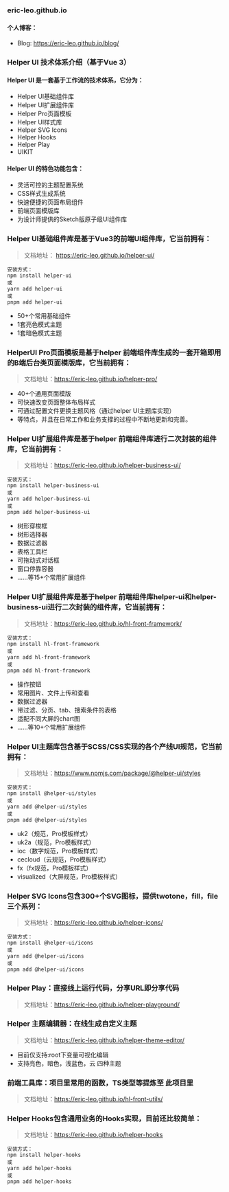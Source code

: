 ### eric-leo.github.io

#### 个人博客：

- Blog: https://eric-leo.github.io/blog/


### Helper UI 技术体系介绍（基于Vue 3）

#### Helper UI 是一套基于工作流的技术体系，它分为：
- Helper UI基础组件库
- Helper UI扩展组件库
- Helper Pro页面模板
- Helper UI样式库
- Helper SVG Icons
- Helper Hooks
- Helper Play
- UIKIT

#### Helper UI 的特色功能包含：
- 灵活可控的主题配置系统
- CSS样式生成系统
- 快速便捷的页面布局组件
- 前端页面模版库
- 为设计师提供的Sketch版原子级UI组件库

### Helper UI基础组件库是基于Vue3的前端UI组件库，它当前拥有：

> 文档地址： https://eric-leo.github.io/helper-ui/

```shell
安装方式：
npm install helper-ui
或
yarn add helper-ui
或
pnpm add helper-ui
```

- 50+个常用基础组件
- 1套亮色模式主题
- 1套暗色模式主题

### HelperUI Pro页面模板是基于helper 前端组件库生成的一套开箱即用的B端后台类页面模版库，它当前拥有：

> 文档地址：https://eric-leo.github.io/helper-pro/

- 40+个通用页面模版
- 可快速改变页面整体布局样式
- 可通过配置文件更换主题风格（通过helper UI主题库实现）
- 等特点，并且在日常工作和业务支撑的过程中不断地更新和完善。

### Helper UI扩展组件库是基于helper 前端组件库进行二次封装的组件库，它当前拥有：

> 文档地址：https://eric-leo.github.io/helper-business-ui/

```shell
安装方式：
npm install helper-business-ui
或
yarn add helper-business-ui
或
pnpm add helper-business-ui
```

- 树形穿梭框
- 树形选择器
- 数据过滤器
- 表格工具栏
- 可拖动式对话框
- 窗口停靠容器
- ……等15+个常用扩展组件

### Helper UI扩展组件库是基于helper 前端组件库helper-ui和helper-business-ui进行二次封装的组件库，它当前拥有：

> 文档地址：https://eric-leo.github.io/hl-front-framework/

```shell
安装方式：
npm install hl-front-framework
或
yarn add hl-front-framework
或
pnpm add hl-front-framework
```

- 操作按钮
- 常用图片、文件上传和查看
- 数据过滤器
- 带过滤、分页、tab、搜索条件的表格
- 适配不同大屏的chart图
- ……等10+个常用扩展组件

### Helper UI主题库包含基于SCSS/CSS实现的各个产线UI规范，它当前拥有：

> 文档地址：https://www.npmjs.com/package/@helper-ui/styles

```shell
安装方式：
npm install @helper-ui/styles
或
yarn add @helper-ui/styles
或
pnpm add @helper-ui/styles
```

- uk2（规范，Pro模板样式）
- uk2a（规范，Pro模板样式）
- ioc（数字规范，Pro模板样式）
- cecloud（云规范，Pro模板样式）
- fx（fx规范，Pro模板样式）
- visualized（大屏规范，Pro模板样式）

### Helper SVG Icons包含300+个SVG图标，提供twotone，fill，file三个系列：

> 文档地址：https://eric-leo.github.io/helper-icons/

```shell
安装方式：
npm install @helper-ui/icons
或
yarn add @helper-ui/icons
或
pnpm add @helper-ui/icons
```

### Helper Play：直接线上运行代码，分享URL即分享代码

> 文档地址：https://eric-leo.github.io/helper-playground/

### Helper 主题编辑器：在线生成自定义主题

> 文档地址：https://eric-leo.github.io/helper-theme-editor/

- 目前仅支持:root下变量可视化编辑
- 支持亮色，暗色，浅蓝色，云 四种主题


### 前端工具库：项目里常用的函数，TS类型等提炼至 此项目里

> 文档地址：https://eric-leo.github.io/hl-front-utils/

### Helper Hooks包含通用业务的Hooks实现，目前还比较简单：

> 文档地址：https://eric-leo.github.io/helper-hooks

```shell
安装方式：
npm install helper-hooks
或
yarn add helper-hooks
或
pnpm add helper-hooks
```